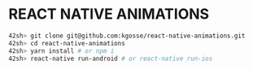 # REACT NATIVE ANIMATIONS

```sh
42sh> git clone git@github.com:kgosse/react-native-animations.git
42sh> cd react-native-animations
42sh> yarn install # or npm i
42sh> react-native run-android # or react-native run-ios
```